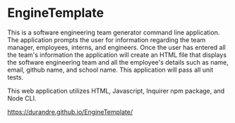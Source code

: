 # EngineTemplate
This is a software engineering team generator command line application. The application prompts the user for information regarding the team manager, employees, interns, and engineers. Once the user has entered all the team's information the application will create an HTML file that displays the software engineering team and all the employee's details such as name, email, github name, and school name. This application will pass all unit tests.

This web application utilizes HTML, Javascript, Inquirer npm package, and Node CLI.

https://durandre.github.io/EngineTemplate/

